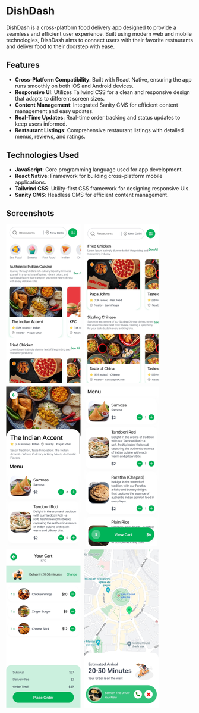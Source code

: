 # DishDash

DishDash is a cross-platform food delivery app designed to provide a seamless and efficient user experience. Built using modern web and mobile technologies, DishDash aims to connect users with their favorite restaurants and deliver food to their doorstep with ease.

## Features

- **Cross-Platform Compatibility**: Built with React Native, ensuring the app runs smoothly on both iOS and Android devices.
- **Responsive UI**: Utilizes Tailwind CSS for a clean and responsive design that adapts to different screen sizes.
- **Content Management**: Integrated Sanity CMS for efficient content management and easy updates.
- **Real-Time Updates**: Real-time order tracking and status updates to keep users informed.
- **Restaurant Listings**: Comprehensive restaurant listings with detailed menus, reviews, and ratings.

## Technologies Used

- **JavaScript**: Core programming language used for app development.
- **React Native**: Framework for building cross-platform mobile applications.
- **Tailwind CSS**: Utility-first CSS framework for designing responsive UIs.
- **Sanity CMS**: Headless CMS for efficient content management.

## Screenshots

<div style="display: flex; flex-wrap: wrap; gap: 10px;">
  <img src="client/assets/Screenshot_2024-08-04-17-13-19-52_f73b71075b1de7323614b647fe394240.jpg" alt="Screenshot" width="200"/>
  <img src="client/assets/Screenshot_2024-08-04-17-13-36-20_f73b71075b1de7323614b647fe394240.jpg" alt="Screenshot" width="200"/>
  <img src="client/assets/Screenshot_2024-08-04-17-13-48-83_f73b71075b1de7323614b647fe394240.jpg" alt="Screenshot" width="200"/>
  <img src="client/assets/Screenshot_2024-08-04-17-14-00-33_f73b71075b1de7323614b647fe394240.jpg" alt="Screenshot" width="200"/>
  <img src="client/assets/Screenshot_2024-08-04-17-15-05-57_f73b71075b1de7323614b647fe394240.jpg" alt="Screenshot" width="200"/>
  <img src="client/assets/Screenshot_2024-08-04-17-16-01-89_f73b71075b1de7323614b647fe394240.jpg" alt="Screenshot" width="200"/>
</div>
